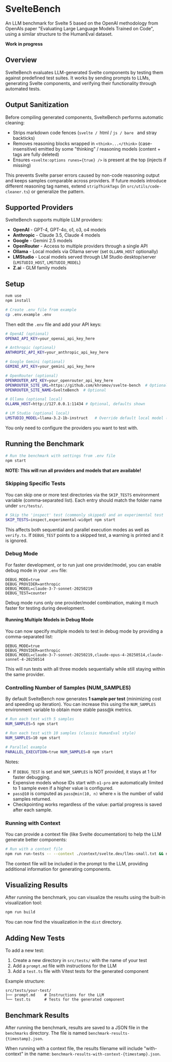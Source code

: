 # SvelteBench

An LLM benchmark for Svelte 5 based on the OpenAI methodology from OpenAIs paper "Evaluating Large Language Models Trained on Code", using a similar structure to the HumanEval dataset.

**Work in progress**

## Overview

SvelteBench evaluates LLM-generated Svelte components by testing them against predefined test suites. It works by sending prompts to LLMs, generating Svelte components, and verifying their functionality through automated tests.

## Output Sanitization

Before compiling generated components, SvelteBench performs automatic cleaning:

- Strips markdown code fences (```svelte / ```html / ```js / bare ``` and stray backticks)
- Removes reasoning blocks wrapped in `<think>...</think>` (case-insensitive) emitted by some "thinking" / reasoning models (content + tags are fully deleted)
- Ensures `<svelte:options runes={true} />` is present at the top (injects if missing)

This prevents Svelte parser errors caused by non-code reasoning output and keeps samples comparable across providers. If future models introduce different reasoning tag names, extend `stripThinkTags` (in `src/utils/code-cleaner.ts`) or generalize the pattern.

## Supported Providers

SvelteBench supports multiple LLM providers:

- **OpenAI** - GPT-4, GPT-4o, o1, o3, o4 models
- **Anthropic** - Claude 3.5, Claude 4 models
- **Google** - Gemini 2.5 models
- **OpenRouter** - Access to multiple providers through a single API
- **Ollama** - Local models via Ollama server (set `OLLAMA_HOST` optionally)
- **LMStudio** - Local models served through LM Studio desktop/server (`LMSTUDIO_HOST`, `LMSTUDIO_MODEL`)
- **Z.ai** - GLM family models

## Setup

```bash
nvm use
npm install

# Create .env file from example
cp .env.example .env
```

Then edit the `.env` file and add your API keys:

```bash
# OpenAI (optional)
OPENAI_API_KEY=your_openai_api_key_here

# Anthropic (optional)
ANTHROPIC_API_KEY=your_anthropic_api_key_here

# Google Gemini (optional)
GEMINI_API_KEY=your_gemini_api_key_here

# OpenRouter (optional)
OPENROUTER_API_KEY=your_openrouter_api_key_here
OPENROUTER_SITE_URL=https://github.com/khromov/svelte-bench  # Optional
OPENROUTER_SITE_NAME=SvelteBench  # Optional

# Ollama (optional local)
OLLAMA_HOST=http://127.0.0.1:11434 # Optional, defaults shown

# LM Studio (optional local)
LMSTUDIO_MODEL=llama-3.2-1b-instruct   # Override default local model (LM Studio must be running)
```

You only need to configure the providers you want to test with.

## Running the Benchmark

```bash
# Run the benchmark with settings from .env file
npm start
```

**NOTE: This will run all providers and models that are available!**

### Skipping Specific Tests

You can skip one or more test directories via the `SKIP_TESTS` environment variable (comma‑separated list). Each entry should match the folder name under `src/tests/`.

```bash
# Skip the 'inspect' test (commonly skipped) and an experimental test
SKIP_TESTS=inspect,experimental-widget npm start
```

This affects both sequential and parallel execution modes as well as `verify.ts`. If `DEBUG_TEST` points to a skipped test, a warning is printed and it is ignored.

### Debug Mode

For faster development, or to run just one provider/model, you can enable debug mode in your `.env` file:

```
DEBUG_MODE=true
DEBUG_PROVIDER=anthropic
DEBUG_MODEL=claude-3-7-sonnet-20250219
DEBUG_TEST=counter
```

Debug mode runs only one provider/model combination, making it much faster for testing during development.

#### Running Multiple Models in Debug Mode

You can now specify multiple models to test in debug mode by providing a comma-separated list:

```
DEBUG_MODE=true
DEBUG_PROVIDER=anthropic
DEBUG_MODEL=claude-3-7-sonnet-20250219,claude-opus-4-20250514,claude-sonnet-4-20250514
```

This will run tests with all three models sequentially while still staying within the same provider.

### Controlling Number of Samples (NUM_SAMPLES)

By default SvelteBench now generates **1 sample per test** (minimizing cost and speeding up iteration). You can increase this using the `NUM_SAMPLES` environment variable to obtain more stable pass@k metrics.

```bash
# Run each test with 5 samples
NUM_SAMPLES=5 npm start

# Run each test with 10 samples (classic HumanEval style)
NUM_SAMPLES=10 npm start

# Parallel example
PARALLEL_EXECUTION=true NUM_SAMPLES=8 npm start
```

Notes:
- If `DEBUG_TEST` is set and `NUM_SAMPLES` is NOT provided, it stays at 1 for faster debugging.
- Expensive models whose IDs start with `o1-pro` are automatically limited to 1 sample even if a higher value is configured.
- `pass@10` is computed as `pass@min(10, n)` where `n` is the number of valid samples returned.
- Checkpointing works regardless of the value: partial progress is saved after each sample.

### Running with Context

You can provide a context file (like Svelte documentation) to help the LLM generate better components:

```bash
# Run with a context file
npm run run-tests -- --context ./context/svelte.dev/llms-small.txt && npm run build
```

The context file will be included in the prompt to the LLM, providing additional information for generating components.

## Visualizing Results

After running the benchmark, you can visualize the results using the built-in visualization tool:

```bash
npm run build
```

You can now find the visualization in the `dist` directory.

## Adding New Tests

To add a new test:

1. Create a new directory in `src/tests/` with the name of your test
2. Add a `prompt.md` file with instructions for the LLM
3. Add a `test.ts` file with Vitest tests for the generated component

Example structure:

```
src/tests/your-test/
├── prompt.md    # Instructions for the LLM
└── test.ts      # Tests for the generated component
```

## Benchmark Results

After running the benchmark, results are saved to a JSON file in the `benchmarks` directory. The file is named `benchmark-results-{timestamp}.json`.

When running with a context file, the results filename will include "with-context" in the name: `benchmark-results-with-context-{timestamp}.json`.
